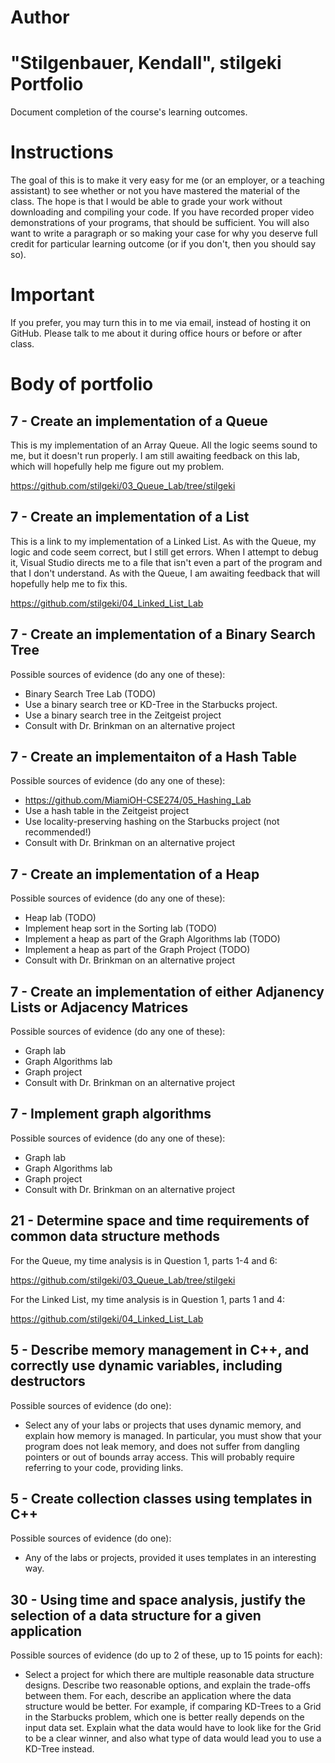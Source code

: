 Author
==========
"Stilgenbauer, Kendall", stilgeki
Portfolio
=========

Document completion of the course's learning outcomes.

Instructions
====
The goal of this is to make it very easy for me (or an employer, or a teaching assistant) to see whether or not you have mastered the material of the class. The hope is that I would be able to grade your work without downloading and compiling your code. If you have recorded proper video demonstrations of your programs, that should be sufficient. You will also want to write a paragraph or so making your case for why you deserve full credit for particular learning outcome (or if you don't, then you should say so).

Important
=========
If you prefer, you may turn this in to me via email, instead of hosting it on GitHub. Please talk to me about it during office hours or before or after class.

Body of portfolio
====

7 - Create an implementation of a Queue
----
This is my implementation of an Array Queue.  All the logic seems sound to me, but it doesn't run properly.  I am still awaiting feedback on this lab, which will hopefully help me figure out my problem.

https://github.com/stilgeki/03_Queue_Lab/tree/stilgeki


7 - Create an implementation of a List
----
This is a link to my implementation of a Linked List.  As with the Queue, my logic and code seem correct, but I still get errors.  When I attempt to debug it, Visual Studio directs me to a file that isn't even a part of the program and that I don't understand.  As with the Queue, I am awaiting feedback that will hopefully help me to fix this.

https://github.com/stilgeki/04_Linked_List_Lab


7 - Create an implementation of a Binary Search Tree
----
Possible sources of evidence (do any one of these):

* Binary Search Tree Lab (TODO)
* Use a binary search tree or KD-Tree in the Starbucks project.
* Use a binary search tree in the Zeitgeist project
* Consult with Dr. Brinkman on an alternative project


7 - Create an implementaiton of a Hash Table
----
Possible sources of evidence (do any one of these):

* https://github.com/MiamiOH-CSE274/05_Hashing_Lab
* Use a hash table in the Zeitgeist project
* Use locality-preserving hashing on the Starbucks project (not recommended!)
* Consult with Dr. Brinkman on an alternative project

7 - Create an implementation of a Heap
----
Possible sources of evidence (do any one of these):

* Heap lab (TODO)
* Implement heap sort in the Sorting lab (TODO)
* Implement a heap as part of the Graph Algorithms lab (TODO)
* Implement a heap as part of the Graph Project (TODO)
* Consult with Dr. Brinkman on an alternative project

7 - Create an implementation of either Adjanency Lists or Adjacency Matrices
----
Possible sources of evidence (do any one of these):

* Graph lab
* Graph Algorithms lab
* Graph project
* Consult with Dr. Brinkman on an alternative project

7 - Implement graph algorithms
----
Possible sources of evidence (do any one of these):

* Graph lab
* Graph Algorithms lab
* Graph project
* Consult with Dr. Brinkman on an alternative project

21 - Determine space and time requirements of common data structure methods
-----
For the Queue, my time analysis is in Question 1, parts 1-4 and 6:

https://github.com/stilgeki/03_Queue_Lab/tree/stilgeki

For the Linked List, my time analysis is in Question 1, parts 1 and 4: 

https://github.com/stilgeki/04_Linked_List_Lab


5 - Describe memory management in C++, and correctly use dynamic variables, including destructors
----
Possible sources of evidence (do one):

* Select any of your labs or projects that uses dynamic memory, and explain how memory is managed. In particular, you must show that your program does not leak memory, and does not suffer from dangling pointers or out of bounds array access. This will probably require referring to your code, providing links.


5 - Create collection classes using templates in C++
----
Possible sources of evidence (do one):

* Any of the labs or projects, provided it uses templates in an interesting way.


30 - Using time and space analysis, justify the selection of a data structure for a given application
----

Possible sources of evidence (do up to 2 of these, up to 15 points for each):

* Select a project for which there are multiple reasonable data structure designs. Describe two reasonable options, and explain the trade-offs between them. For each, describe an application where the data structure would be better. For example, if comparing KD-Trees to a Grid in the Starbucks problem, which one is better really depends on the input data set. Explain what the data would have to look like for the Grid to be a clear winner, and also what type of data would lead you to use a KD-Tree instead.